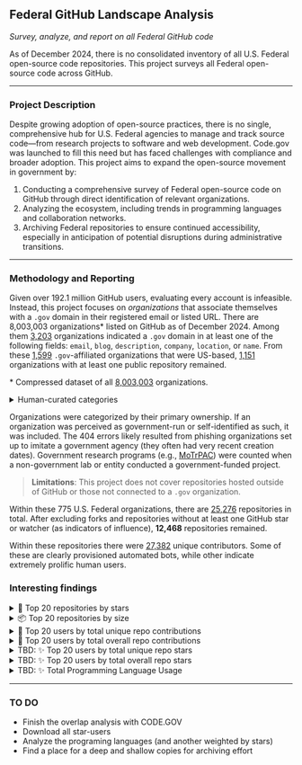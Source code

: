 ## Federal GitHub Landscape Analysis

_Survey, analyze, and report on all Federal GitHub code_

As of December 2024, there is no consolidated inventory of all U.S. Federal open-source code repositories. This project surveys all Federal open-source code across GitHub.

---

### Project Description

Despite growing adoption of open-source practices, there is no single, comprehensive hub for U.S. Federal agencies to manage and track source code—from research projects to software and web development. Code.gov was launched to fill this need but has faced challenges with compliance and broader adoption. This project aims to expand the open-source movement in government by:

1. Conducting a comprehensive survey of Federal open-source code on GitHub through direct identification of relevant organizations.  
2. Analyzing the ecosystem, including trends in programming languages and collaboration networks.  
3. Archiving Federal repositories to ensure continued accessibility, especially in anticipation of potential disruptions during administrative transitions.

---

### Methodology and Reporting

Given over 192.1 million GitHub users, evaluating every account is infeasible. Instead, this project focuses on _organizations_ that associate themselves with a `.gov` domain in their registered email or listed URL.
There are 8,003,003 organizations\* listed on GitHub as of December 2024. Among them [3,203](src/data/raw_extracted_govs.csv) organizations indicated a `.gov` domain in at least one of the following fields: `email`, `blog`, `description`, `company`, `location`, or `name`. From these [1,599](src/data/US_filtered_govs.csv) `.gov`-affiliated organizations that were US-based, [1,151](src/data/US_curated_govs.csv) organizations with at least one public repository remained.

\* Compressed dataset of all [8,003,003](src/data/raw_all_organizations.csv.tar.bz2) organizations.

<details>
<summary>Human-curated categories</summary>

| **Category**                  | **Count** |
|-------------------------------|-----------|
| US Federal                    | 775       |
| US State or Local             | 293       |
| Not Gov (false positive)      | 53        |
| 404 (deleted by GitHub)       | 23        |
| Tribal                        | 5         |
| Hybrid-Gov Research Program   | 2         |

</details>

Organizations were categorized by their primary ownership. If an organization was perceived as government-run or self-identified as such, it was included. The 404 errors likely resulted from phishing organizations set up to imitate a government agency (they often had very recent creation dates). Government research programs (e.g., [MoTrPAC](https://github.com/MoTrPAC)) were counted when a non-government lab or entity conducted a government-funded project.

> **Limitations**: This project does not cover repositories hosted outside of GitHub or those not connected to a `.gov` organization.

Within these 775 U.S. Federal organizations, there are [25,276](src/data/repos_by_cumulative_popularity.csv) repositories in total. After excluding forks and repositories without at least one GitHub star or watcher (as indicators of influence), **12,468** repositories remained.

Within these repositories there were [27,382](src/data/users_by_repo_contributions.csv) unique contributors. Some of these are clearly provisioned automated bots, while other indicate extremely prolific human users.

### Interesting findings

<details>
<summary>🌟 Top 20 repositories by stars</summary>

| Repository                                                                                       | Description                                                                                                              | Size    | Stars | Language   |
|--------------------------------------------------------------------------------------------------|--------------------------------------------------------------------------------------------------------------------------|---------|-------|------------|
| [NationalSecurityAgency/ghidra](https://github.com/NationalSecurityAgency/ghidra)               | Ghidra is a software reverse engineering (SRE) framework                                                                 | 374316  | 52552 | Java       |
| [nasa/openmct](https://github.com/nasa/openmct)                                                 | A web based mission control framework.                                                                                  | 85348   | 12105 | JavaScript |
| [nasa/fprime](https://github.com/nasa/fprime)                                                   | F´ - A flight software and embedded systems framework                                                                   | 437745  | 10118 | C++        |
| [nasa-jpl/open-source-rover](https://github.com/nasa-jpl/open-source-rover)                     | A build-it-yourself, 6-wheel rover based on the rovers on Mars!                                                         | 3019978 | 8644  | Prolog     |
| [uswds/uswds](https://github.com/uswds/uswds)                                                   | The U.S. Web Design System helps the federal government build fast, accessible, mobile-friendly websites.               | 172115  | 6839  | SCSS       |
| [uswds/public-sans](https://github.com/uswds/public-sans)                                       | A strong, neutral, principles-driven, open source typeface for text or display                                          | 401514  | 4497  | HTML       |
| [WhiteHouse/api-standards](https://github.com/WhiteHouse/api-standards)                         |                                                                                                                          | 599     | 3086  |            |
| [nasa/NASA-3D-Resources](https://github.com/nasa/NASA-3D-Resources)                             | Here you'll find a growing collection of 3D models, textures, and images from inside NASA.                              | 4154815 | 3044  |            |
| [NASA-SW-VnV/ikos](https://github.com/NASA-SW-VnV/ikos)                                         | Static analyzer for C/C++ based on the theory of Abstract Interpretation.                                               | 5280    | 2759  | C++        |
| [cisagov/RedEye](https://github.com/cisagov/RedEye)                                             | RedEye is a visual analytic tool supporting Red & Blue Team operations                                                  | 16705   | 2678  | TypeScript |
| [GSA/data](https://github.com/GSA/data)                                                         | Assorted data from the General Services Administration.                                                                 | 11381   | 2119  | HTML       |
| [kokkos/kokkos](https://github.com/kokkos/kokkos)                                               | Kokkos C++ Performance Portability Programming Ecosystem: The Programming Model - Parallel Execution and Memory Abstraction | 35390   | 2037  | C++        |
| [NREL/api-umbrella](https://github.com/NREL/api-umbrella)                                       | Open source API management platform                                                                                     | 30654   | 2032  | Ruby       |
| [cisagov/Malcolm](https://github.com/cisagov/Malcolm)                                           | Malcolm is a powerful, easily deployable network traffic analysis tool suite for full packet capture artifacts (PCAP files), Zeek logs and Suricata alerts. | 189179  | 2002  | Python     |
| [GSA/datagov-wptheme](https://github.com/GSA/datagov-wptheme)                                   | Data.gov WordPress Theme (obsolete)                                                                                     | 17512   | 1882  | JavaScript |
| [cisagov/ScubaGear](https://github.com/cisagov/ScubaGear)                                       | Automation to assess the state of your M365 tenant against CISA's baselines                                             | 31308   | 1847  | PowerShell |
| [usnistgov/macos_security](https://github.com/usnistgov/macos_security)                         | macOS Security Compliance Project                                                                                       | 6685    | 1826  | YAML       |
| [idaholab/moose](https://github.com/idaholab/moose)                                             | Multiphysics Object Oriented Simulation Environment                                                                     | 577167  | 1795  | C++        |
| [NASA-AMMOS/3DTilesRendererJS](https://github.com/NASA-AMMOS/3DTilesRendererJS)                 | Renderer for 3D Tiles in Javascript using three.js                                                                      | 55389   | 1651  | JavaScript |
| [cisagov/cset](https://github.com/cisagov/cset)                                                 | Cybersecurity Evaluation Tool                                                                                           | 2185716 | 1474  | TSQL       |
</details>

<details>
<summary>📦 Top 20 repositories by size</summary>

| Repository                                                                                                         | Description                                                                                                                                                                                                                                      | Size      | Stargazers Count | Language          |
|-------------------------------------------------------------------------------------------------------------------|--------------------------------------------------------------------------------------------------------------------------------------------------------------------------------------------------------------------------------------------------|-----------|------------------|-------------------|
| [CROCUS-Urban/instrument-cookbooks](https://github.com/CROCUS-Urban/instrument-cookbooks/)                        | Instrumentation and Data Exploration                                                                                                                                                                                                           | 89241701  | 1                | Jupyter Notebook |
| [usnistgov/frvt](https://github.com/usnistgov/frvt/)                                                              | Repository for the Face Recognition Vendor Test (FRVT)                                                                                                                                                                                         | 27115423  | 267              | C++              |
| [CDCgov/spheres-auspice-data](https://github.com/CDCgov/spheres-auspice-data/)                                    | Data for the SPHERES Auspice site                                                                                                                                                                                                              | 22846208  | 2                | NaN              |
| [NEI-LSR/fMRI-Stimuli](https://github.com/NEI-LSR/fMRI-Stimuli/)                                                  | Psychtoolbox Scripts for fMRI Presentation                                                                                                                                                                                                     | 22705702  | 4                | MATLAB           |
| [NEFSC/NEFSC-illex_indicator_viewer](https://github.com/NEFSC/NEFSC-illex_indicator_viewer/)                      | NaN                                                                                                                                                                                                                                            | 13918749  | 4                | HTML             |
| [HistoryAtState/frus](https://github.com/HistoryAtState/frus/)                                                    | Foreign Relations of the United States - TEI XML source files                                                                                                                                                                                  | 13365003  | 36               | XSLT             |
| [COVID19PVI/data](https://github.com/COVID19PVI/data/)                                                            | This is the public data repository for the COVID-19 Pandemic Vulnerability Index (PVI) Dashboard.                                                                                                                                              | 12367838  | 24               | NaN              |
| [idaholab/repository-statistics](https://github.com/idaholab/repository-statistics/)                              | Tracking repository statistics over time for projects on GitHub under IdahoLab, IdahoLabResearch and IdahoLabUnsupported.                                                                                                                      | 11804873  | 1                | HTML             |
| [sPHENIX-Collaboration/QA-gallery](https://github.com/sPHENIX-Collaboration/QA-gallery/)                          | Plotting macro and result gallery for standardized QA plots                                                                                                                                                                                    | 11319893  | 0                | C                |
| [department-of-veterans-affairs/va.gov-team](https://github.com/department-of-veterans-affairs/va.gov-team/)      | Public resources for building on and in support of VA.gov. Visit complete Knowledge Hub:                                                                                                                                                        | 11154768  | 285              | HTML             |
| [lanl-ocs/laghos-sample-dataset](https://github.com/lanl-ocs/laghos-sample-dataset/)                              | Sample Laghos dataset for system prototyping and benchmarking                                                                                                                                                                                  | 10230034  | 2                | NaN              |
| [nasa/CFS-101](https://github.com/nasa/CFS-101/)                                                                  | NaN                                                                                                                                                                                                                                            | 9550757   | 78               | NaN              |
| [NREL/BESTEST-GSR-ARCHIVE](https://github.com/NREL/BESTEST-GSR-ARCHIVE/)                                          | Building Energy Simulation Test - Generation Simulation and Reporting (BESTEST-GSR)                                                                                                                                                            | 8831271   | 13               | Ruby             |
| [GEOS-ESM/MAPL](https://github.com/GEOS-ESM/MAPL/)                                                                | MAPL is a foundation layer of the GEOS architecture, whose original purpose is to supplement the Earth System Modeling Framework (ESMF)                                                                                                        | 6664730   | 24               | Fortran          |
| [USEPA/national-surface-water-quality-survey](https://github.com/USEPA/national-surface-water-quality-survey/)    | NaN                                                                                                                                                                                                                                            | 6201917   | 0                | NaN              |
| [NCIP/national-biomedical-image-archive](https://github.com/NCIP/national-biomedical-image-archive/)              | The National Biomedical Imaging Archive (NBIA) is a free and open source service and software application that enables users to securely store, search, and download diagnostic medical images.                                                  | 5946406   | 27               | Java             |
| [department-of-veterans-affairs/VA_Data_Assets_NCA](https://github.com/department-of-veterans-affairs/VA_Data_Assets_NCA/) | This is a a repository for open NCA Data Assets.                                                                                                                                                                                                | 5677870   | 3                | NaN              |
| [NCIP/caaers-docs](https://github.com/NCIP/caaers-docs/)                                                          | This is the documentation repository for Cancer Adverse Event Reporting System (caAERS) project that is under the NCIP channel                                                                                                                 | 5636468   | 2                | Groovy           |
| [NREL/resstock](https://github.com/NREL/resstock/)                                                                | Highly granular modeling of residential building stocks at national, regional, and local scales using OpenStudio/EnergyPlus.                                                                                                                   | 5561415   | 112              | Ruby             |
| [NREL/EnergyPlusBuildResults](https://github.com/NREL/EnergyPlusBuildResults/)                                    | NaN                                                                                                                                                                                                                                            | 5322545   | 4                | HTML             |

</details>


<details>
<summary>🔧 Top 20 users by total unique repo contributions</summary>

| Username                                               | Unique Repos | Total Contributions |
|--------------------------------------------------------|--------------|----------------------|
| [dependabot[bot]](https://github.com/dependabot)       | 1306         | 30723               |
| [jsf9k](https://github.com/jsf9k/)                     | 310          | 69911               |
| [felddy](https://github.com/felddy/)                   | 303          | 30348               |
| [mcdonnnj](https://github.com/mcdonnnj/)               | 296          | 107597              |
| [dav3r](https://github.com/dav3r/)                     | 293          | 14476               |
| [hillaryj](https://github.com/hillaryj/)               | 276          | 1360                |
| [jmorrowomni](https://github.com/jmorrowomni/)         | 240          | 3541                |
| [jasonodoom](https://github.com/jasonodoom/)           | 233          | 6899                |
| [arcsector](https://github.com/arcsector/)             | 231          | 248                 |
| [michaelsaki](https://github.com/michaelsaki/)         | 198          | 6360                |
| [afeld](https://github.com/afeld/)                     | 193          | 7654                |
| [github-actions[bot]](https://github.com/github)       | 147          | 11437               |
| [konklone](https://github.com/konklone/)               | 146          | 5505                |
| [snyk-bot](https://github.com/snyk-bot/)               | 138          | 1097                |
| [gbinal](https://github.com/gbinal/)                   | 135          | 6432                |
| [adborden](https://github.com/adborden/)               | 119          | 3305                |
| [mogul](https://github.com/mogul/)                     | 118          | 3121                |
| [jmcarp](https://github.com/jmcarp/)                   | 96           | 5236                |
| [apburnes](https://github.com/apburnes/)               | 94           | 1926                |
| [wslack](https://github.com/wslack/)                   | 91           | 2302                |
</details>


<details>
<summary>🔧 Top 20 users by total overall repo contributions</summary>

| Username                                               | Unique Repos | Total Contributions |
|--------------------------------------------------------|--------------|----------------------|
| [actions-user](https://github.com/actions-user/)       | 38           | 369641              |
| [mcdonnnj](https://github.com/mcdonnnj/)               | 296          | 107597              |
| [lattner](https://github.com/lattner/)                 | 4            | 94479               |
| [nrel-bot-3](https://github.com/nrel-bot-3/)           | 1            | 73117               |
| [nrel-bot-2](https://github.com/nrel-bot-2/)           | 1            | 70656               |
| [jsf9k](https://github.com/jsf9k/)                     | 310          | 69911               |
| [nrel-bot](https://github.com/nrel-bot/)               | 1            | 53470               |
| [matsapps](https://github.com/matsapps/)               | 1            | 32610               |
| [dependabot[bot]](https://github.com/dependabot)       | 1306         | 30723               |
| [nrel-bot-2b](https://github.com/nrel-bot-2b/)         | 1            | 30658               |
| [nrel-bot-2c](https://github.com/nrel-bot-2c/)         | 1            | 30539               |
| [felddy](https://github.com/felddy/)                   | 303          | 30348               |
| [alchemistmatt](https://github.com/alchemistmatt/)     | 82           | 27713               |
| [topperc](https://github.com/topperc/)                 | 3            | 25859               |
| [RKSimon](https://github.com/RKSimon/)                 | 3            | 22505               |
| [BarrySmith](https://github.com/BarrySmith/)           | 5            | 22006               |
| [espindola](https://github.com/espindola/)             | 3            | 20191               |
| [balay](https://github.com/balay/)                     | 6            | 19960               |
| [tkremenek](https://github.com/tkremenek/)             | 3            | 18322               |
| [shorowit](https://github.com/shorowit/)               | 15           | 17545               |

</details>

<details>
<summary>TBD: ✨ Top 20 users by total unique repo stars</summary>
</details>

<details>
<summary>TBD: ✨ Top 20 users by total overall repo stars</summary>
</details>

<details>
<summary>TBD: ✨ Total Programming Language Usage</summary>

| Language                           | Unique Repo Count | Star Weighted Count |
|------------------------------------|-------------------|----------------------|
| Python                             | 4581              | 50607               |
| JavaScript                         | 1462              | 35041               |
| HTML                               | 1320              | 19240               |
| C++                                | 1317              | 42808               |
| Jupyter Notebook                   | 1294              | 10771               |
| R                                  | 1161              | 4934                |
| Java                               | 874               | 62392               |
| Shell                              | 816               | 6988                |
| C                                  | 622               | 16138               |
| Ruby                               | 492               | 8821                |
| CSS                                | 475               | 4313                |
| TypeScript                         | 372               | 6298                |
| Fortran                            | 368               | 4977                |
| C#                                 | 268               | 1041                |
| HCL                                | 242               | 847                 |
| PHP                                | 218               | 2366                |
| MATLAB                             | 183               | 1487                |
| Julia                              | 154               | 3229                |
| Go                                 | 135               | 1920                |
| Perl                               | 112               | 840                 |
| Dockerfile                         | 108               | 201                 |
| TeX                                | 99                | 733                 |
| Makefile                           | 75                | 264                 |
| SCSS                               | 71                | 9857                |
| CMake                              | 62                | 1128                |
| XSLT                               | 57                | 1340                |
| Clojure                            | 52                | 1340                |
| Vue                                | 49                | 233                 |
| Groovy                             | 38                | 548                 |
| Rust                               | 36                | 191                 |
| Roff                               | 35                | 339                 |
| Objective-C                        | 35                | 820                 |
| Matlab                             | 31                | 243                 |
| Common Workflow Language           | 25                | 414                 |
| TSQL                               | 24                | 1608                |
| Nextflow                           | 22                | 186                 |
| PowerShell                         | 21                | 3308                |
| Cuda                               | 20                | 946                 |
| SAS                                | 20                | 226                 |
| Logos                              | 17                | 27                  |
| Scala                              | 17                | 204                 |
| Smarty                             | 16                | 20                  |
| PostScript                         | 15                | 79                  |
| Visual Basic                       | 15                | 11                  |
| Stata                              | 15                | 27                  |
| XQuery                             | 14                | 63                  |
| Batchfile                          | 14                | 17                  |
| Jinja                              | 14                | 24                  |
| FORTRAN                            | 14                | 642                 |
| PLpgSQL                            | 14                | 217                 |
</details>




---

### TO DO

- Finish the overlap analysis with CODE.GOV
- Download all star-users
- Analyze the programing languages (and another weighted by stars)
- Find a place for a deep and shallow copies for archiving effort
